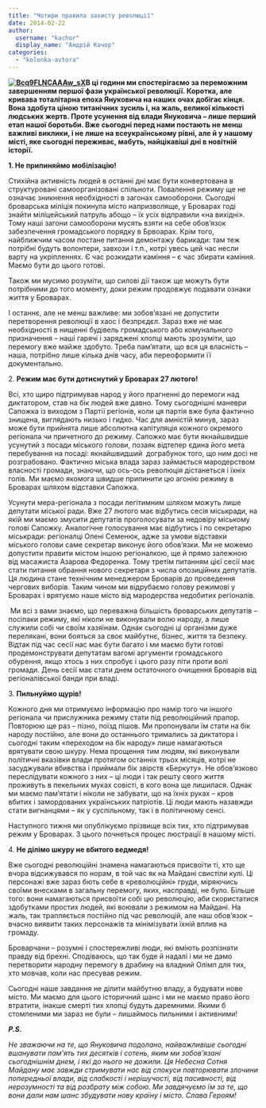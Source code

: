 ```yaml
---
title: "Чотири правила захисту революції"
date: 2014-02-22
author: 
  username: "kachor"
  display_name: "Андрій Качор"
categories: 
  - "kolonka-avtora"
---
```


**[![Bcq9FLNCAAAw_sX](https://mpz.brovary.org/wp-content/uploads/2014/02/Bcq9FLNCAAAw_sX.jpg)](https://mpz.brovary.org/wp-content/uploads/2014/02/Bcq9FLNCAAAw_sX.jpg)В ці години ми спостерігаємо за переможним завершенням першої фази української революції. Коротка, але кривава тоталітарна епоха Януковича на наших очах добігає кінця. Вона здобута ціною титанічних зусиль і, на жаль, великої кількості людських жертв. Проте усунення від влади Януковича – лише перший етап нашої боротьби. Вже сьогодні перед нами постають не менш важливі виклики, і не лише на всеукраїнському рівні, але й у нашому місті, яке сьогодні переживає, мабуть, найцікавіші дні в новітній історії.**

**1\. Не припиняймо мобілізацію!**

Стихійна активність людей в останні дні має бути конвертована в структуровані самоорганізовані спільноти. Повалення режиму ще не означає зникнення необхідності в загонах самооборони. Сьогодні броварська міліція покинула місто напризволяще, у Броварах годі знайти міліцейський патруль абощо – їх усіх відправили «на вихідні». Тому наші загони самооборони мусять взяти на себе обов’язок забезпечення громадського порядку в Брвоарах. Крім того, найближчим часом постане питання демонтажу барикади: там теж потрібні будуть волонтери, завхози і т.п., котрі увесь цей час несли варту на укріпленнях. Є час розкидати каміння – є час збирати каміння. Маємо бути до цього готові.

Також ми мусимо розуміти, що силові дії також ще можуть бути потрібними до того моменту, доки режим продовжує подавати ознаки життя у Броварах.

І останнє, але не менш важливе: ми зобов’язані не допустити перетворення революції в хаос і безпрєдєл. Зараз вже не має необхідності в нищенні будівель громадського або комунального призначення – наші гарячі і заряджені хлопці мають зрозуміти, що перемогу вже майже здобуто. Треба пам’ятати, що вся ця власність – наша, потрібно лише кілька днів часу, аби переоформити її документально.

2. **Режим має бути дотиснутий у Броварах 27 лютого!**

Всі, хто щиро підтримував народ у його прагненні до перемоги над диктатором, став на бік людей вже давно. Тому сьогоднішні маневри Сапожка із виходом з Партії регіонів, коли ця партія вже була фактично знищена, виглядають низько і гидко. Час для амністій минув, зараз може бути прийнята лише абсолютна капітуляція кожного окремого регіонала чи причетного до режиму. Сапожко має бути якнайшвидше усунутий з посади міського голови, позаяк відтепер єдина його мета перебування на посаді: якнайшвидший  дограбунок того, що ним досі не розграбовано. Фактично міська влада зараз займається мародерством власності громади, знаючи, що ось-ось революція дістанеться і їхніх голів. Ми маємо якомога швидше припинити цю агонію режиму в Броварах шляхом відставки Сапожка.

Усунути мера-регіонала з посади легітимним шляхом можуть лише депутати міської ради. Вже 27 лютого має відбутись сесія міськради, на якій ми маємо змусити депутатів проголосувати за недовіру міському голові Сапожку. Аналогічне голосування має відбутись і по секретарю міськради: регіоналці Олені Семенюк, адже за умови відставки міського голови саме секретар виконує його обов’язки. Ми не можемо допустити правити містом іншою регіоналкою, ще й прямо залежною від масажиста Азарова Федоренка. Тому третім питанням цієї сесії має стати питання обрання нового секретаря з числа опозиційних депутатів. Ця людина стане технічним менеджером Броварів до проведення чергових виборів. Таким чином ми відрубаємо голову режимові у Броварах і врятуємо наше місто від мародерства недобитих регіоналів.

 Ми всі з вами знаємо, що переважна більшість броварських депутатів – посіпаки режиму, які ніколи не виконували волю народу, а лише служили собі чи своїм хазяїнам. Однак сьогодні ці організми дуже перелякані, вони бояться за своє майбутнє, бізнес, життя та безпеку. Відтак під час сесії нас має бути багато і ми маємо бути готові продемонструвати депутатам вагомі аргументи громадського обурення, якщо хтось з них спробує і цього разу піти проти волі громади. День сесії має стати днем остаточного очищення Броварів від регіоналівської банди при владі.

3. **Пильнуймо щурів!**

Кожного дня ми отримуємо інформацію про намір того чи іншого регіонала чи прислужника режиму стати під революційний прапор. Повторюю ще раз – пізно, поїзд пішов. Ми пропонували їм стати на бік народу постійно, але вони до останнього тримались за диктатора і сьогодні таким «переходом на бік народу» лише намагаються врятувати свою шкуру. Нема прощення тим людям, які виконували політичні вказівки влади протягом останніх трьох місяців, котрі не засуджували вбивства і приймали бік звірств «Беркуту». Не обов’язково переслідувати кожного з них – ці люди і так решту свого життя проживуть в пекельних муках совісті, в кого вона ще лишилася. Однак ми маємо пам’ятати і ніколи не забувати, що на їхніх руках – кров вбитих і замордованих українських патріотів. Ці люди мають назавжди стати вигнанцями – як у суспільному, так і в політичному сенсі.

Наступного тижня ми опублікуємо прізвище всіх тих, хто підтримував режим у Броварах. З цього почнеться процес люстрації в нашому місті.

4. **Не ділімо шкуру не вбитого ведмедя!**

Вже сьогодні революційні знамена намагаються присвоїти ті, хто ще вчора відсижувався по норам, в той час як на Майдані свистіли кулі. Ці персонажі вже зараз бють себе в «революційні» груди, міряючись своїми внесками в загальну перемогу, яких, насправді, не було. Більше того: вони намагаються присвоїти собі цю революцію, аби скористатися здобутками простих людей, які воювали з режимом на Майдані. На жаль, так трапляється постійно під час революцій, але наш обов’язок – вчасно виявити таких персонажів та мінімізувати їхній вплив на громаду.

Броварчани – розумні і спостережливі люди, які вміють розпізнати правду від брехні. Сподіваюсь, що так буде й надалі і ми не дамо перетворити народну перемогу в драбину на владний Олімп для тих, хто мовчав, коли нас пресував режим.

Сьогодні наше завдання не ділити майбутню владу, а будувати нове місто. Ми маємо для цього історичний шанс і ми не маємо право його втратити, інакше смерті тих хлопці будуть даремними. Якими б стомленими ми зараз не були – лишаймось пильними і активними!

**_P.S._**

_Не зважаючи на те, що Януковича подолано, найважливіше сьогодні вшанувати пам'ять тих десятків і сотень, яким ми зобов’язані сьогоднішнім днем, і які до нього не дожили. Ця Небесна Сотня Майдану має завжди стримувати нас від спокуси повторювати злочини попередньої влади, від слабкості і нерішучості, від пасивності, від нерозумності та від розбрату між собою. Ми завдячуємо їм за те, що вони дали нам шанс збудувати нову країну і місто. Слава Героям!_
